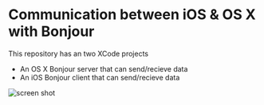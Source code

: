 # Communication between iOS & OS X with Bonjour

This repository has an two XCode projects

* An OS X Bonjour server that can send/recieve data
* An iOS Bonjour client that can send/recieve data

![screen shot](https://raw.githubusercontent.com/jameszaghini/bonjour-demo-osx-to-ios/master/screenshot.png)
